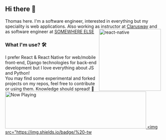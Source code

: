 ## Hi there :wave:
Thomas here. I'm a software engineer, interested in everything but my speciality is web applications. Also working as instructor at [Clarusway](https://clarusway.com/) and as software engineer at [SOMEWHERE ELSE](https://somewhere.com/) 
<img src="https://media.giphy.com/media/n6mEMqAuYOQ8l8qcEE/giphy.gif" alt="react-native" width=200 height=200 align="right">
### What I'm use? 🛠  
I prefer React & React Native for web/mobile front-end, Django technologies for back-end development but I love everything about JS and Python!
<br/> 
You may find some experimental and forked projects on my repos, feel free to contribute or using them.
Knowledge should spread! :muscle:
<a href="https://spotify-snippet.vercel.app/whatiamlistening?open">
    <img src="https://spotify-snippet.vercel.app/whatiamlistening" width="456" height="120" alt="Now Playing">
</a>
<a href="https://twitter.com/waltercw" target="_blank">
    <img src="https://img.shields.io/badge/%20-tw
